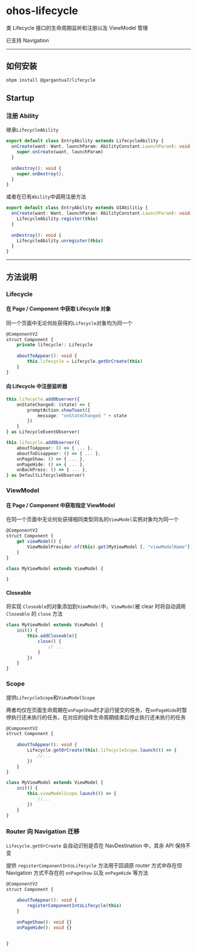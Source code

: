 # ohos-lifecycle
类 Lifecycle 接口的生命周期监听和注册以及 ViewModel 管理

已支持 Navigation

***

## 如何安装

```
ohpm install @gargantua7/lifecycle
```

## Startup

### 注册 Ability

继承`LifecycleAbility`

```ts
export default class EntryAbility extends LifecycleAbility {
  onCreate(want: Want, launchParam: AbilityConstant.LaunchParam): void {
    super.onCreate(want, launchParam)
  }
  
  onDestroy(): void {
    super.onDestroy();
  }
}
```

或者在已有`Ability`中调用注册方法

```ts
export default class EntryAbility extends UIAbilitiy {
  onCreate(want: Want, launchParam: AbilityConstant.LaunchParam): void {
    LifecycleAbility.register(this)
  }
  
  onDestroy(): void {
    LifecycleAbility.unregister(this)
  }
}
```

***

## 方法说明

### Lifecycle

#### 在 Page / Component 中获取 Lifecycle 对象

同一个页面中无论何处获得的`Lifecycle`对象均为同一个

```ts
@ComponentV2
struct Component {
	private lifecycle!: Lifecycle
	
    aboutToAppear(): void {
        this.lifecycle = Lifecycle.getOrCreate(this)
    }
}
```

#### 向 Lifecycle 中注册监听器

```ts
this.lifecycle.addObserver({
    onStateChanged: (state) => {
        promptAction.showToast({
            message: "onStateChanged " + state
        })
    }
} as LifecycleEventObserver)
```

```ts
this.lifecycle.addObserver({
    aboutToAppear: () => { ... },
    aboutToDisappear: () => { ... },
    onPageShow: () => { ... },
    onPageHide: () => { ... },
    onBackPress: () => { ... },
} as DefaultLifecycleObserver)
```

### ViewModel

#### 在 Page / Component 中获取指定 ViewModel

在同一个页面中无论何处获得相同类型同名的`ViewModel`实例对象均为同一个

```ts
@ComponentV2
struct Component {
	get viewModel() {
        ViewModelProvider.of(this).get(MyViewModel [, "viewModelName"])
    }
}

class MyViewModel extends ViewModel {
  
}
```

#### Closeable

将实现 `Closeable`的对象添加到`ViewModel`中，`ViewModel`被 clear 时将自动调用 `Closeable` 的 `close` 方法

```ts
class MyViewModel extends ViewModel {
    init() {
  	    this.addCloseable({
  	    	close() {
  	    		// ...
  	    	}
  	    })
    }
}
```

### Scope

提供`LifecycleScope`和`ViewModelScope`

两者均仅在页面生命周期在`onPageShow`时才运行提交的任务，在`onPageHide`时暂停执行还未执行的任务，在对应的组件生命周期结束后停止执行还未执行的任务

```ts
@ComponentV2
struct Component {
	
    aboutToAppear(): void {
        Lifecycle.getOrCreate(this).lifecycleScope.launch(() => {
        	//...
        })
    }
}
```

```ts
class MyViewModel extends ViewModel {
    init() {
    	this.viewModelScope.launch(() => {
    		//...
    	})
    }
}
```

### Router 向 Navigation 迁移

`Lifecycle.getOrCreate` 会自动识别是否在 NavDestination 中，其余 API 保持不变

提供 `registerComponentIntoLifecycle` 方法用于回调原 router 方式中存在但 Navigation 方式不存在的 `onPageShow` 以及 `onPageHide` 等方法
```ts
@ComponentV2
struct Component {
	
    aboutToAppear(): void {
        registerComponentIntoLifecycle(this)
    }
    
    onPageShow(): void {}
    onPageHide(): void {}
    
    
}
```
